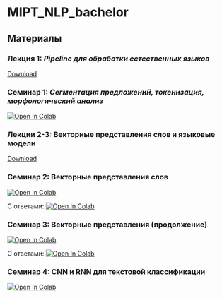 # MIPT_NLP_bachelor

## Материалы
### Лекция 1: *Pipeline для обработки естественных языков*
[Download](https://github.com/Shnurre/MIPT_NLP_bachelor/raw/master/NLP_pipeline.pptx)

### Семинар 1: *Сегментация предложений, токенизация, морфологический анализ*
[![Open In Colab](https://colab.research.google.com/assets/colab-badge.svg)](https://colab.research.google.com/drive/1IPRWj0gPa6gyfFAkwU6pjBGrdxkdso2D)

### Лекции 2-3: Векторные представления слов и языковые модели
[Download](https://github.com/Shnurre/MIPT_NLP_bachelor/raw/master/NLP_embeddings_lm.pptx)

### Семинар 2: Векторные представления слов
[![Open In Colab](https://colab.research.google.com/assets/colab-badge.svg)](https://colab.research.google.com/drive/1toknzsLSPhcp0wsvh9gV16WRuLtqeJn1)

С ответами:
[![Open In Colab](https://colab.research.google.com/assets/colab-badge.svg)](https://colab.research.google.com/drive/1ELZP1Y9rmXgVEPLq4nDavVE_1jK0f49s)

### Семинар 3: Векторные представления (продолжение)
[![Open In Colab](https://colab.research.google.com/assets/colab-badge.svg)](https://colab.research.google.com/drive/1qbuYf1aXxXfsxUSGGHXwMmtFA7Z274Gw)

С ответами:
[![Open In Colab](https://colab.research.google.com/assets/colab-badge.svg)](https://colab.research.google.com/drive/15yzSe296l5wDHx7W31VB9VrCgF-TUW6O)


### Семинар 4: CNN и RNN для текстовой классификации
[![Open In Colab](https://colab.research.google.com/assets/colab-badge.svg)](https://colab.research.google.com/drive/1woA9rMcNHbf6wHOEvRrxrRIYgbPAYcwP)
